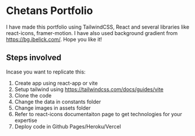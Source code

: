 # Chetans Portfolio

I have made this portfolio using TailwindCSS, React and several libraries like react-icons, framer-motion. I have also used background gradient from https://bg.ibelick.com/.
Hope you like it!

## Steps involved
Incase you want to replicate this:

1) Create app using react-app or vite
2) Setup tailwind using https://tailwindcss.com/docs/guides/vite
2) Clone the code
3) Change the data in constants folder
4) Change images in assets folder
5) Refer to react-icons documentaiton page to get technologies for your expertise
6) Deploy code in Github Pages/Heroku/Vercel

